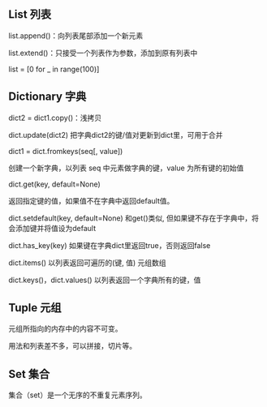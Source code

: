 ## List 列表

list.append()：向列表尾部添加一个新元素

list.extend()：只接受一个列表作为参数，添加到原有列表中

list = [0 for _ in range(100)]

## Dictionary 字典

dict2 = dict1.copy()：浅拷贝

dict.update(dict2)
把字典dict2的键/值对更新到dict里，可用于合并

dict1 = dict.fromkeys(seq[, value])

创建一个新字典，以列表 seq 中元素做字典的键，value 为所有键的初始值

dict.get(key, default=None)

返回指定键的值，如果值不在字典中返回default值。

dict.setdefault(key, default=None)
和get()类似, 但如果键不存在于字典中，将会添加键并将值设为default

dict.has_key(key)
如果键在字典dict里返回true，否则返回false

dict.items()
以列表返回可遍历的(键, 值) 元组数组

dict.keys()，dict.values()
以列表返回一个字典所有的键，值

## Tuple 元组

元组所指向的内存中的内容不可变。

用法和列表差不多，可以拼接，切片等。

## Set 集合

集合（set）是一个无序的不重复元素序列。